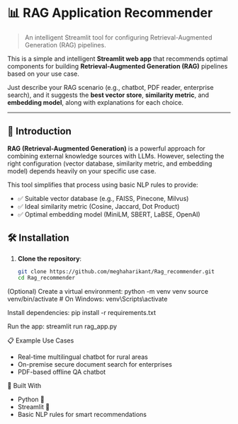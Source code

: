 # 📊 RAG Application Recommender

> An intelligent Streamlit tool for configuring Retrieval-Augmented Generation (RAG) pipelines.

This is a simple and intelligent **Streamlit web app** that recommends optimal components for building **Retrieval-Augmented Generation (RAG)** pipelines based on your use case.

Just describe your RAG scenario (e.g., chatbot, PDF reader, enterprise search), and it suggests the **best vector store**, **similarity metric**, and **embedding model**, along with explanations for each choice.

---

## 🚀 Introduction

**RAG (Retrieval-Augmented Generation)** is a powerful approach for combining external knowledge sources with LLMs. However, selecting the right configuration (vector database, similarity metric, and embedding model) depends heavily on your specific use case.

This tool simplifies that process using basic NLP rules to provide:

- ✅ Suitable vector database (e.g., FAISS, Pinecone, Milvus)
- ✅ Ideal similarity metric (Cosine, Jaccard, Dot Product)
- ✅ Optimal embedding model (MiniLM, SBERT, LaBSE, OpenAI)


## 🛠 Installation

1. **Clone the repository**:
   ```bash
   git clone https://github.com/meghaharikant/Rag_recommender.git
   cd Rag_recommender
   
(Optional) Create a virtual environment:
python -m venv venv
source venv/bin/activate   # On Windows: venv\Scripts\activate

Install dependencies:
pip install -r requirements.txt

Run the app:
streamlit run rag_app.py

📋 Example Use Cases
* Real-time multilingual chatbot for rural areas
* On-premise secure document search for enterprises
* PDF-based offline QA chatbot

🧠 Built With
* Python 🐍
* Streamlit 🚀
* Basic NLP rules for smart recommendations

